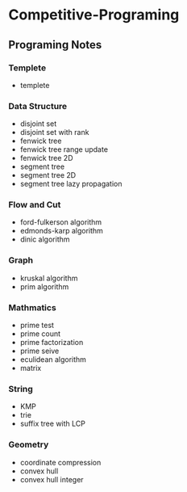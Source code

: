 # Competitive-Programing

## Programing Notes

### Templete
- templete

### Data Structure
- disjoint set
- disjoint set with rank
- fenwick tree
- fenwick tree range update
- fenwick tree 2D
- segment tree
- segment tree 2D
- segment tree lazy propagation

### Flow and Cut
- ford-fulkerson algorithm
- edmonds-karp algorithm
- dinic algorithm

### Graph
- kruskal algorithm
- prim algorithm

### Mathmatics
- prime test
- prime count
- prime factorization
- prime seive
- eculidean algorithm
- matrix

### String
- KMP
- trie
- suffix tree with LCP

### Geometry
- coordinate compression
- convex hull
- convex hull integer